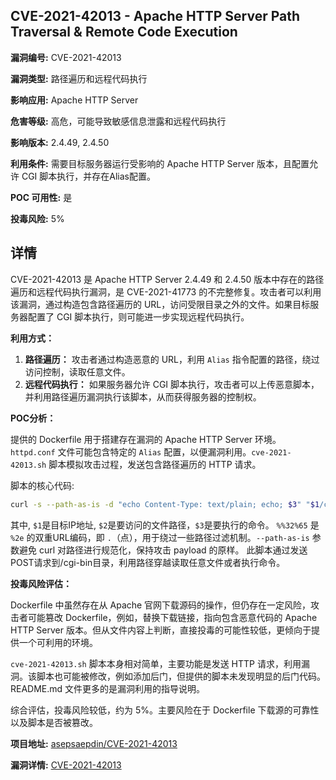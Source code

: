 ## CVE-2021-42013 - Apache HTTP Server Path Traversal & Remote Code Execution

**漏洞编号:** CVE-2021-42013

**漏洞类型:** 路径遍历和远程代码执行

**影响应用:** Apache HTTP Server

**危害等级:** 高危，可能导致敏感信息泄露和远程代码执行

**影响版本:** 2.4.49, 2.4.50

**利用条件:** 需要目标服务器运行受影响的 Apache HTTP Server 版本，且配置允许 CGI 脚本执行，并存在Alias配置。

**POC 可用性:** 是

**投毒风险:** 5%

## 详情

CVE-2021-42013 是 Apache HTTP Server 2.4.49 和 2.4.50 版本中存在的路径遍历和远程代码执行漏洞，是 CVE-2021-41773 的不完整修复。攻击者可以利用该漏洞，通过构造包含路径遍历的 URL，访问受限目录之外的文件。如果目标服务器配置了 CGI 脚本执行，则可能进一步实现远程代码执行。

**利用方式：**

1.  **路径遍历：** 攻击者通过构造恶意的 URL，利用 `Alias` 指令配置的路径，绕过访问控制，读取任意文件。
2.  **远程代码执行：** 如果服务器允许 CGI 脚本执行，攻击者可以上传恶意脚本，并利用路径遍历漏洞执行该脚本，从而获得服务器的控制权。

**POC分析：**

提供的 Dockerfile 用于搭建存在漏洞的 Apache HTTP Server 环境。`httpd.conf` 文件可能包含特定的 `Alias` 配置，以便漏洞利用。`cve-2021-42013.sh` 脚本模拟攻击过程，发送包含路径遍历的 HTTP 请求。

脚本的核心代码:
```bash
curl -s --path-as-is -d "echo Content-Type: text/plain; echo; $3" "$1/cgi-bin/%%32%65%%32%65/%%32%65%%32%65/%%32%65%%32%65/%%32%65%%32%65/%%32%65%%32%65/%%32%65%%32%65/%%32%65%%32%65/$2"
```
其中, `$1`是目标IP地址, `$2`是要访问的文件路径，`$3`是要执行的命令。
`%%32%65` 是 `%2e` 的双重URL编码，即 `.`（点），用于绕过一些路径过滤机制。`--path-as-is` 参数避免 curl 对路径进行规范化，保持攻击 payload 的原样。
此脚本通过发送POST请求到/cgi-bin目录，利用路径穿越读取任意文件或者执行命令。

**投毒风险评估：**

Dockerfile 中虽然存在从 Apache 官网下载源码的操作，但仍存在一定风险，攻击者可能篡改 Dockerfile，例如，替换下载链接，指向包含恶意代码的 Apache HTTP Server 版本。但从文件内容上判断，直接投毒的可能性较低，更倾向于提供一个可利用的环境。

`cve-2021-42013.sh` 脚本本身相对简单，主要功能是发送 HTTP 请求，利用漏洞。该脚本也可能被修改，例如添加后门，但提供的脚本未发现明显的后门代码。 README.md 文件更多的是漏洞利用的指导说明。

综合评估，投毒风险较低，约为 5%。主要风险在于 Dockerfile 下载源的可靠性以及脚本是否被篡改。

**项目地址:** [asepsaepdin/CVE-2021-42013](https://github.com/asepsaepdin/CVE-2021-42013)

**漏洞详情:** [CVE-2021-42013](https://nvd.nist.gov/vuln/detail/CVE-2021-42013)